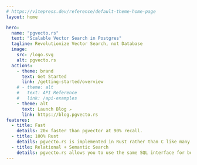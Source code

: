 ```yaml
---
# https://vitepress.dev/reference/default-theme-home-page
layout: home

hero:
  name: "pgvecto.rs"
  text: "Scalable Vector Search in Postgres"
  tagline: Revolutionize Vector Search, not Database
  image:
    src: /logo.svg
    alt: pgvecto.rs
  actions:
    - theme: brand
      text: Get Started
      link: /getting-started/overview
    # - theme: alt
    #   text: API Reference
    #   link: /api-examples
    - theme: alt
      text: Launch Blog ↗️
      link: https://blog.pgvecto.rs
features:
  - title: Fast
    details: 20x faster than pgvector at 90% recall.
  - title: 100% Rust
    details: pgvecto.rs is implemented in Rust rather than C like many existing Postgres extensions. Rust provides many advantages for an extension like pgvecto.rs.
  - title: Relational + Semantic Search
    details: pgvecto.rs allows you to use the same SQL interface for both relational and semantic search (and even combine them).
---
```

